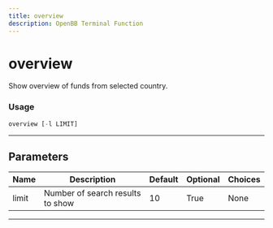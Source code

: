 ```yaml
---
title: overview
description: OpenBB Terminal Function
---
```


# overview

Show overview of funds from selected country.

### Usage

```python
overview [-l LIMIT]
```

---

## Parameters

| Name | Description | Default | Optional | Choices |
| ---- | ----------- | ------- | -------- | ------- |
| limit | Number of search results to show | 10 | True | None |

---
